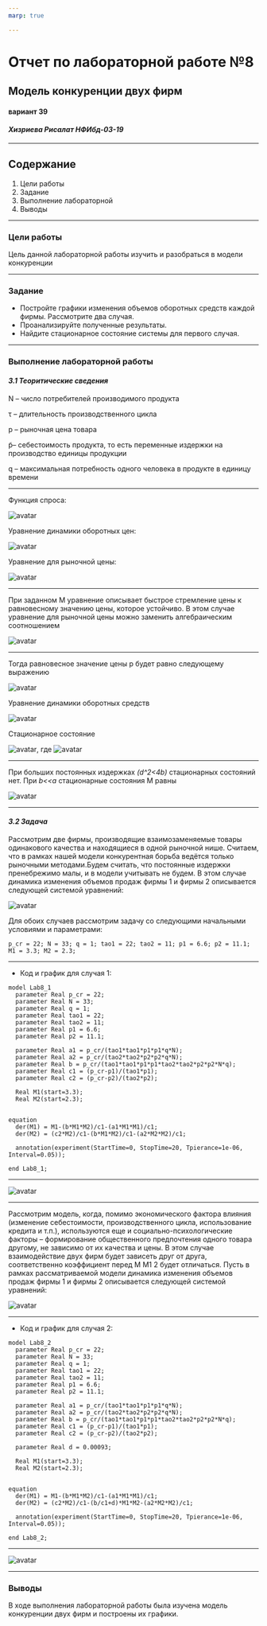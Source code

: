 ```yaml
---
marp: true

---
```


# **Отчет по лабораторной работе №8**
## **Модель конкуренции двух фирм**
#### вариант 39
#### *Хизриева Рисалат НФИбд-03-19*


---
## **Содержание**
1. Цели работы
2. Задание
3. Выполнение лабораторной
4. Выводы

---
### **Цели работы**
Цель данной лабораторной работы изучить и разобраться в модели конкуренции

---
### **Задание**
* Постройте
графики изменения объемов оборотных средств каждой фирмы. Рассмотрите
два случая.
* Проанализируйте полученные результаты.
* Найдите стационарное состояние системы для первого случая.

---
### **Выполнение лабораторной работы**
#### *3.1 Теоритические сведения*

N – число потребителей производимого продукта

τ – длительность производственного цикла

p – рыночная цена товара

p̃– себестоимость продукта, то есть переменные издержки на производство единицы
продукции

q – максимальная потребность одного человека в продукте в единицу времени

---
Функция спроса:

![avatar](./screenshots/%D0%A1%D0%BD%D0%B8%D0%BC%D0%BE%D0%BA.PNG)

Уравнение динамики оборотных цен:

![avatar](./screenshots/q1.PNG)

Уравнение для рыночной цены:

![avatar](./screenshots/q2.PNG)

---
При заданном M уравнение описывает быстрое стремление цены к
равновесному значению цены, которое устойчиво. В этом случае уравнение для рыночной цены можно заменить алгебраическим соотношением

![avatar](./screenshots/q3.PNG)

---
Тогда равновесное значение цены p будет равно следующему выражению

![avatar](./screenshots/q4.PNG)

Уравнение динамики оборотных средств

![avatar](./screenshots/q5.PNG)

Стационарное состояние

![avatar](./screenshots/q6.PNG), где ![avatar](./screenshots/q7.PNG)

---
При больших постоянных издержках *(d^2<4b)* стационарных состояний нет.
При *b<<a* стационарные состояния M равны

![avatar](./screenshots/q8.PNG)

---
#### *3.2 Задача*

Рассмотрим две фирмы, производящие взаимозаменяемые товары
одинакового качества и находящиеся в одной рыночной нише. Считаем, что в рамках
нашей модели конкурентная борьба ведётся только рыночными методами.Будем считать, что постоянные издержки пренебрежимо малы, и в
модели учитывать не будем. В этом случае динамика изменения объемов продаж
фирмы 1 и фирмы 2 описывается следующей системой уравнений:

![avatar](./screenshots/q9.PNG)

Для обоих случаев рассмотрим задачу со следующими начальными условиями и
параметрами: 

```
p_cr = 22; N = 33; q = 1; tao1 = 22; tao2 = 11; p1 = 6.6; p2 = 11.1; M1 = 3.3; M2 = 2.3;
```

---
* Код и график для случая 1:
```
model Lab8_1
  parameter Real p_cr = 22;
  parameter Real N = 33;
  parameter Real q = 1;
  parameter Real tao1 = 22;
  parameter Real tao2 = 11;
  parameter Real p1 = 6.6;
  parameter Real p2 = 11.1;
  
  parameter Real a1 = p_cr/(tao1*tao1*p1*p1*q*N);
  parameter Real a2 = p_cr/(tao2*tao2*p2*p2*q*N);
  parameter Real b = p_cr/(tao1*tao1*p1*p1*tao2*tao2*p2*p2*N*q);
  parameter Real c1 = (p_cr-p1)/(tao1*p1);
  parameter Real c2 = (p_cr-p2)/(tao2*p2);
  
  Real M1(start=3.3);
  Real M2(start=2.3);


equation
  der(M1) = M1-(b*M1*M2)/c1-(a1*M1*M1)/c1;
  der(M2) = (c2*M2)/c1-(b*M1*M2)/c1-(a2*M2*M2)/c1;
  
  annotation(experiment(StartTime=0, StopTime=20, Tpierance=1e-06, Interval=0.05));

end Lab8_1;
```

---
![avatar](./screenshots/lab8_1%20graphic1.PNG)

---
Рассмотрим модель, когда, помимо экономического фактора
влияния (изменение себестоимости, производственного цикла, использование
кредита и т.п.), используются еще и социально-психологические факторы –
формирование общественного предпочтения одного товара другому, не зависимо от
их качества и цены. В этом случае взаимодействие двух фирм будет зависеть друг
от друга, соответственно коэффициент перед
M M1 2
будет отличаться. Пусть в
рамках рассматриваемой модели динамика изменения объемов продаж фирмы 1 и
фирмы 2 описывается следующей системой уравнений:

![avatar](./screenshots/q10.PNG)

---
* Код и график для случая 2:

```
model Lab8_2
  parameter Real p_cr = 22;
  parameter Real N = 33;
  parameter Real q = 1;
  parameter Real tao1 = 22;
  parameter Real tao2 = 11;
  parameter Real p1 = 6.6;
  parameter Real p2 = 11.1;
  
  parameter Real a1 = p_cr/(tao1*tao1*p1*p1*q*N);
  parameter Real a2 = p_cr/(tao2*tao2*p2*p2*q*N);
  parameter Real b = p_cr/(tao1*tao1*p1*p1*tao2*tao2*p2*p2*N*q);
  parameter Real c1 = (p_cr-p1)/(tao1*p1);
  parameter Real c2 = (p_cr-p2)/(tao2*p2);
  
  parameter Real d = 0.00093;
  
  Real M1(start=3.3);
  Real M2(start=2.3);


equation
  der(M1) = M1-(b*M1*M2)/c1-(a1*M1*M1)/c1;
  der(M2) = (c2*M2)/c1-(b/c1+d)*M1*M2-(a2*M2*M2)/c1;
  
  annotation(experiment(StartTime=0, StopTime=20, Tpierance=1e-06, Interval=0.05));

end Lab8_2;
```

---
![avatar](./screenshots/lab8_2%20graphic2.PNG)


---
### **Выводы**
В ходе выполнения лабораторной работы была изучена модель конкуренции двух фирм и построены их графики.
